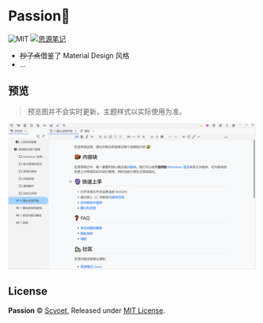 # Passion🌄

![MIT](https://poser.pugx.org/flarum/core/license.svg) [![思源笔记](https://img.shields.io/badge/思源-笔记-d23f31.svg)](https://github.com/siyuan-note/siyuan)

- ~~抄了点~~借鉴了 Material Design 风格
- ...

## 预览

> 预览图并不会实时更新，主题样式以实际使用为准。

![预览图](./preview.png)

## License

**Passion** © [Scvoet](https://github.com/scvoet), Released under [MIT License](./LICENSE).
